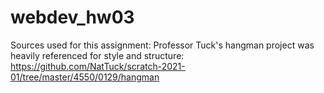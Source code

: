 # webdev_hw03

Sources used for this assignment: Professor Tuck's hangman project was heavily referenced for style and structure: https://github.com/NatTuck/scratch-2021-01/tree/master/4550/0129/hangman
